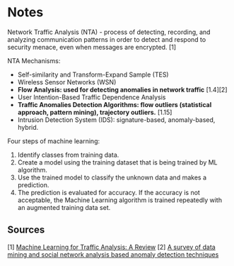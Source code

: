 # Notes

Network Traffic Analysis (NTA) - process of detecting, recording, and analyzing communication patterns in order to detect and respond to security menace, even when messages are encrypted. [1]

NTA Mechanisms:

- Self-similarity and Transform-Expand Sample (TES)
- Wireless Sensor Networks (WSN)
- **Flow Analysis: used for detecting anomalies in network traffic** [1.4][2]
- User Intention-Based Traffic Dependence Analysis
- **Traffic Anomalies Detection Algorithms: flow outliers (statistical approach, pattern mining), trajectory outliers.** [1.15]
- Intrusion Detection System (IDS): signature-based, anomaly-based, hybrid.

Four steps of machine learning:

1. Identify classes from training data.
2. Create a model using the training dataset that is being trained by ML algorithm.
3. Use the trained model to classify the unknown data and makes a prediction.
4. The prediction is evaluated for accuracy. If the accuracy is not acceptable, the Machine Learning
algorithm is trained repeatedly with an augmented training data set.

## Sources

[1] [Machine Learning for Traffic Analysis: A Review](https://www.sciencedirect.com/science/article/pii/S1877050920305494/pdf?md5=58143501ef719ede04d3d554caeb03ef&pid=1-s2.0-S1877050920305494-main.pdf)
[2] [A survey of data mining and social network analysis based anomaly detection techniques](https://www.sciencedirect.com/science/article/pii/S1110866515000651/pdfft?md5=9e8cb74ec3777c9c15c7b6edb9b2e33d&pid=1-s2.0-S1110866515000651-main.pdf)